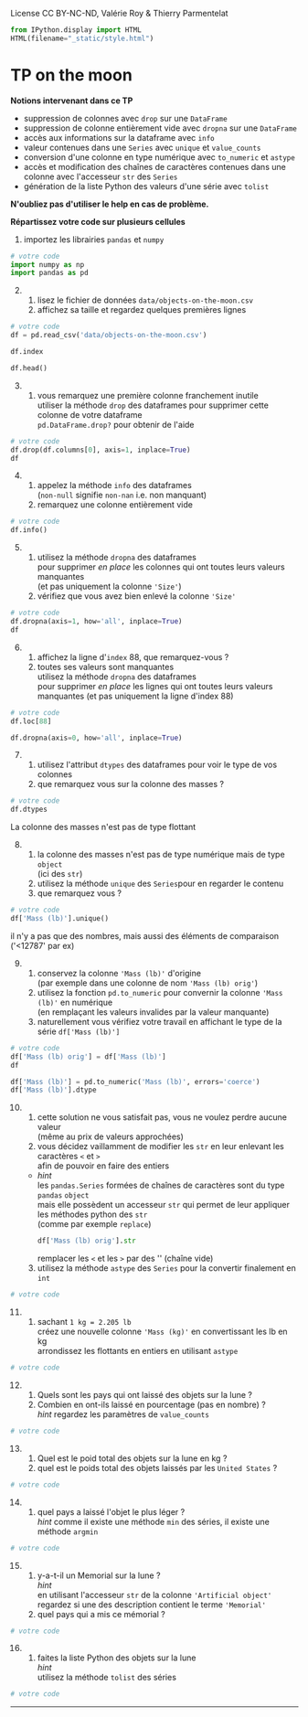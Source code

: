 License CC BY-NC-ND, Valérie Roy & Thierry Parmentelat


```python
from IPython.display import HTML
HTML(filename="_static/style.html")
```

# TP on the moon

**Notions intervenant dans ce TP**

* suppression de colonnes avec `drop` sur une `DataFrame`
* suppression de colonne entièrement vide avec `dropna` sur une `DataFrame`
* accès aux informations sur la dataframe avec `info`
* valeur contenues dans une `Series` avec `unique` et `value_counts` 
* conversion d'une colonne en type numérique avec `to_numeric` et `astype` 
* accès et modification des chaînes de caractères contenues dans une colonne avec l'accesseur `str` des `Series`
* génération de la liste Python des valeurs d'une série avec `tolist`
   
**N'oubliez pas d'utiliser le help en cas de problème.**

**Répartissez votre code sur plusieurs cellules**

1. importez les librairies `pandas` et `numpy`


```python
# votre code
import numpy as np
import pandas as pd
```

2. 1. lisez le fichier de données `data/objects-on-the-moon.csv`
   2.  affichez sa taille et regardez quelques premières lignes


```python
# votre code
df = pd.read_csv('data/objects-on-the-moon.csv')
```


```python
df.index
```


```python
df.head()
```

3. 1. vous remarquez une première colonne franchement inutile  
     utiliser la méthode `drop` des dataframes pour supprimer cette colonne de votre dataframe  
     `pd.DataFrame.drop?` pour obtenir de l'aide


```python
# votre code
df.drop(df.columns[0], axis=1, inplace=True)
df
```

4. 1. appelez la méthode `info` des dataframes  
   (`non-null` signifie `non-nan` i.e. non manquant)
   1. remarquez une colonne entièrement vide


```python
# votre code
df.info()
```

5. 1. utilisez la méthode `dropna` des dataframes  
     pour supprimer *en place* les colonnes qui ont toutes leurs valeurs manquantes  
     (et pas uniquement la colonne `'Size'`)
   2. vérifiez que vous avez bien enlevé la colonne `'Size'`


```python
# votre code
df.dropna(axis=1, how='all', inplace=True)
df
```

6. 1. affichez la ligne d'`index` $88$, que remarquez-vous ?
   2. toutes ses valeurs sont manquantes  
     utilisez la méthode `dropna` des dataframes  
     pour supprimer *en place* les lignes qui ont toutes leurs valeurs manquantes
     (et pas uniquement la ligne d'index $88$)


```python
# votre code
df.loc[88]
```


```python
df.dropna(axis=0, how='all', inplace=True)
```

7. 1. utilisez l'attribut `dtypes` des dataframes pour voir le type de vos colonnes
   2. que remarquez vous sur la colonne des masses ?


```python
# votre code
df.dtypes
```

La colonne des masses n'est pas de type flottant

8. 1. la colonne des masses n'est pas de type numérique mais de type `object`  
      (ici des `str`)   
   1. utilisez la méthode `unique` des `Series`pour en regarder le contenu
   2. que remarquez vous ?


```python
# votre code
df['Mass (lb)'].unique()
```

il n'y a pas que des nombres, mais aussi des éléments de comparaison ('<12787' par ex)

9. 1. conservez la colonne `'Mass (lb)'` d'origine  
      (par exemple dans une colonne de nom `'Mass (lb) orig'`)  
   1. utilisez la fonction `pd.to_numeric` pour convernir  la colonne `'Mass (lb)'` en numérique    
   (en remplaçant  les valeurs invalides par la valeur manquante)
   1. naturellement vous vérifiez votre travail en affichant le type de la série `df['Mass (lb)']`


```python
# votre code
df['Mass (lb) orig'] = df['Mass (lb)']
df
```


```python
df['Mass (lb)'] = pd.to_numeric('Mass (lb)', errors='coerce')
df['Mass (lb)'].dtype
```

10. 1. cette solution ne vous satisfait pas, vous ne voulez perdre aucune valeur  
       (même au prix de valeurs approchées)  
    1. vous décidez vaillamment de modifier les `str` en leur enlevant les caractères `<` et `>`  
       afin de pouvoir en faire des entiers
    - *hint*  
       les `pandas.Series` formées de chaînes de caractères sont du type `pandas` `object`  
       mais elle possèdent un accesseur `str` qui permet de leur appliquer les méthodes python des `str`  
       (comme par exemple `replace`)
        ```python
        df['Mass (lb) orig'].str
        ```
        remplacer les `<` et les `>` par des '' (chaîne vide)
     3. utilisez la méthode `astype` des `Series` pour la convertir finalement en `int` 


```python
# votre code
```

11. 1. sachant `1 kg = 2.205 lb`  
   créez une nouvelle colonne `'Mass (kg)'` en convertissant les lb en kg  
   arrondissez les flottants en entiers en utilisant `astype`


```python
# votre code
```

12. 1. Quels sont les pays qui ont laissé des objets sur la lune ?
    2. Combien en ont-ils laissé en pourcentage (pas en nombre) ?  
     *hint* regardez les paramètres de `value_counts`


```python
# votre code
```

13. 1. Quel est le poid total des objets sur la lune en kg ?
    2. quel est le poids total des objets laissés par les `United States`  ?


```python
# votre code
```

14. 1. quel pays a laissé l'objet le plus léger ?  
     *hint* comme il existe une méthode `min` des séries, il existe une méthode `argmin` 


```python
# votre code
```

15. 1. y-a-t-il un Memorial sur la lune ?  
     *hint*  
     en utilisant l'accesseur `str` de la colonne `'Artificial object'`  
     regardez si une des description contient le terme `'Memorial'`
    2. quel pays qui a mis ce mémorial ?  


```python
# votre code
```

16. 1. faites la liste Python des objets sur la lune  
     *hint*  
     utilisez la méthode `tolist` des séries


```python
# votre code
```

***
